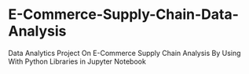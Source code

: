 # E-Commerce-Supply-Chain-Data-Analysis
Data Analytics Project On E-Commerce Supply Chain Analysis By Using With Python Libraries in Jupyter Notebook

